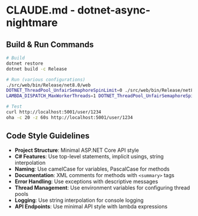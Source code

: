 # CLAUDE.md - dotnet-async-nightmare

## Build & Run Commands
```bash
# Build
dotnet restore
dotnet build -c Release

# Run (various configurations)
./src/web/bin/Release/net8.0/web
DOTNET_ThreadPool_UnfairSemaphoreSpinLimit=0 ./src/web/bin/Release/net8.0/web
LAMBDA_DISPATCH_MaxWorkerThreads=1 DOTNET_ThreadPool_UnfairSemaphoreSpinLimit=0 ./src/web/bin/Release/net8.0/web

# Test
curl http://localhost:5001/user/1234
oha -c 20 -z 60s http://localhost:5001/user/1234
```

## Code Style Guidelines
- **Project Structure**: Minimal ASP.NET Core API style
- **C# Features**: Use top-level statements, implicit usings, string interpolation
- **Naming**: Use camelCase for variables, PascalCase for methods
- **Documentation**: XML comments for methods with `<summary>` tags
- **Error Handling**: Use exceptions with descriptive messages
- **Thread Management**: Use environment variables for configuring thread pools
- **Logging**: Use string interpolation for console logging
- **API Endpoints**: Use minimal API style with lambda expressions